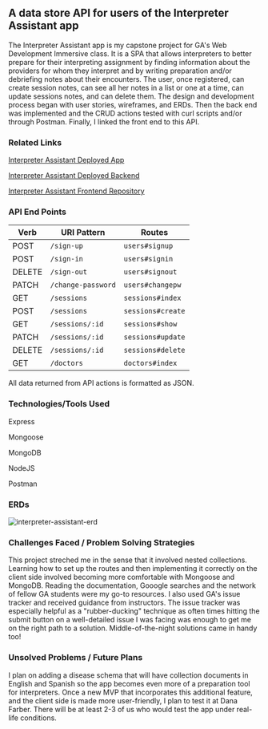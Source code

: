 ## A data store API for users of the Interpreter Assistant app

The Interpreter Assistant app is my capstone project for GA's Web Development Immersive class. It is a SPA that allows interpreters  to better prepare for their interpreting assignment by finding information about the providers for whom they interpret and by writing preparation and/or debriefing notes about their encounters. The user, once registered, can create session notes, can see all her notes in a list or one at a time, can update sessions notes, and can delete them. The design and development process began with user stories, wireframes, and ERDs. Then the back end was implemented and the CRUD actions tested with curl scripts and/or through Postman. Finally, I linked the front end to this API.

### Related Links

[Interpreter Assistant Deployed App](https://beatrizelena.github.io/interpreter-assistant-client/)

[Interpreter Assistant Deployed Backend](https://interpreter-assistant.herokuapp.com/)

[Interpreter Assistant Frontend Repository](https://github.com/BeatrizElena/interpreter-assistant-client)

### API End Points

| Verb   | URI Pattern            | Routes |
|--------|------------------------|-------------------|
| POST   | `/sign-up`             | `users#signup`    |
| POST   | `/sign-in`             | `users#signin`    |
| DELETE | `/sign-out`            | `users#signout`   |
| PATCH  | `/change-password`     | `users#changepw`  |
| GET    | `/sessions`            | `sessions#index`  |
| POST   | `/sessions`      | `sessions#create` |
| GET    | `/sessions/:id`        | `sessions#show` |
| PATCH  | `/sessions/:id`        | `sessions#update` |
| DELETE                 | `/sessions/:id`                                          | `sessions#delete` |
| GET                    | `/doctors`                                               | `doctors#index`   |
All data returned from API actions is formatted as JSON.
### Technologies/Tools Used

Express

Mongoose

MongoDB

NodeJS

Postman



### ERDs

![interpreter-assistant-erd](https://media.git.generalassemb.ly/user/11650/files/a580c60a-b1c7-11e8-8cda-b39a72f42151)

### Challenges Faced / Problem Solving Strategies

This project streched me in the sense that it involved nested collections. Learning how to set up the routes and then implementing it correctly on the client side involved becoming more comfortable with Mongoose and MongoDB. Reading the documentation, Gooogle searches and the network of fellow GA students were my go-to resources. I also used GA's issue tracker and received guidance from instructors. The issue tracker was especially helpful as a "rubber-ducking" technique as often times hitting the submit button on a well-detailed issue I was facing was enough to get me on the right path to a solution. Middle-of-the-night solutions came in handy too!

### Unsolved Problems / Future Plans

I plan on adding a disease schema that will have collection documents in English and Spanish so the app becomes even more of a preparation tool for interpreters. Once a new MVP that incorporates this additional feature, and the client side is made more user-friendly, I plan to test it at Dana Farber. There will be at least 2-3 of us who would test the app under real-life conditions.